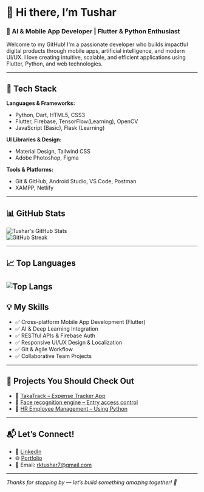 # 👋 Hi there, I’m Tushar  
### 🤖 AI & Mobile App Developer | Flutter & Python Enthusiast  

Welcome to my GitHub! I'm a passionate developer who builds impactful digital products through mobile apps, artificial intelligence, and modern UI/UX. I love creating intuitive, scalable, and efficient applications using Flutter, Python, and web technologies.

---

## 🔧 Tech Stack

**Languages & Frameworks:**  
- Python, Dart, HTML5, CSS3  
- Flutter, Firebase, TensorFlow(Learning), OpenCV  
- JavaScript (Basic), Flask (Learning)

**UI Libraries & Design:**  
- Material Design, Tailwind CSS  
- Adobe Photoshop, Figma  

**Tools & Platforms:**  
- Git & GitHub, Android Studio, VS Code, Postman  
- XAMPP, Netlify  

---

## 📊 GitHub Stats


![Tushar's GitHub Stats](https://github-readme-stats.vercel.app/api?username=RkTushar&show_icons=true&theme=radical)  
![GitHub Streak](https://github-readme-streak-stats.herokuapp.com/?user=RkTushar&theme=radical)  

---

## 📈 Top Languages
![Top Langs](https://github-readme-stats.vercel.app/api/top-langs/?username=RkTushar&layout=compact&theme=radical)
---

## 💡 My Skills

- ✅ Cross-platform Mobile App Development (Flutter)  
- ✅ AI & Deep Learning Integration  
- ✅ RESTful APIs & Firebase Auth  
- ✅ Responsive UI/UX Design & Localization  
- ✅ Git & Agile Workflow  
- ✅ Collaborative Team Projects  

---

## 📌 Projects You Should Check Out

- 🔗 [TakaTrack – Expense Tracker App]( https://github.com/RkTushar/TakaTrack)  
- 🔗 [Face recognition engine – Entry access control]( https://github.com/RkTushar/face-recognition-entry-access-control-python)  
- 🔗 [HR Employee Management – Using Python]( https://github.com/RkTushar/HR-Management)  

---

## 📬 Let’s Connect!

- 💼 [LinkedIn](https://www.linkedin.com/in/rktushar)  
- 🌐 [Portfolio](https://your-portfolio.com)  
- 📧 Email: rktushar7@gmail.com  

---

_Thanks for stopping by — let’s build something amazing together! 🚀_

